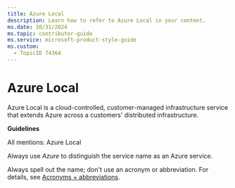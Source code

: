 ```yaml
---
title: Azure Local
description: Learn how to refer to Azure Local in your content.
ms.date: 10/31/2024
ms.topic: contributor-guide
ms.service: microsoft-product-style-guide
ms.custom:
  - TopicID 74364
---
```



# Azure Local

Azure Local is a cloud-controlled, customer-managed infrastructure service that extends Azure across a customers' distributed infrastructure.

**Guidelines**

All mentions: Azure Local

Always use *Azure* to distinguish the service name as an Azure service.

Always spell out the name; don't use an acronym or abbreviation. For details, see [Acronyms + abbreviations](~\acronyms-and-abbreviations.md).

